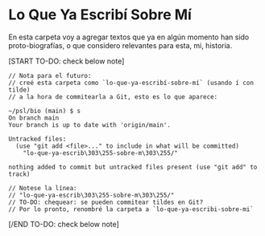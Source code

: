 # Lo Que Ya Escribí Sobre Mí

En esta carpeta voy a agregar textos que ya en algún momento han sido proto-biografías, o que considero relevantes para esta, mi, historia.

[START TO-DO: check below note]

```
// Nota para el futuro:
// creé esta carpeta como `lo-que-ya-escribí-sobre-mí` (usando í con tilde)
// a la hora de commitearla a Git, esto es lo que aparece:
```

```
~/psl/bio (main) $ s
On branch main
Your branch is up to date with 'origin/main'.

Untracked files:
  (use "git add <file>..." to include in what will be committed)
	"lo-que-ya-escrib\303\255-sobre-m\303\255/"

nothing added to commit but untracked files present (use "git add" to track)
```

```
// Notese la línea:
// "lo-que-ya-escrib\303\255-sobre-m\303\255/"
// TO-DO: chequear: se pueden commitear tildes en Git?
// Por lo pronto, renombré la carpeta a `lo-que-ya-escribi-sobre-mi`
```

[/END TO-DO: check below note]
